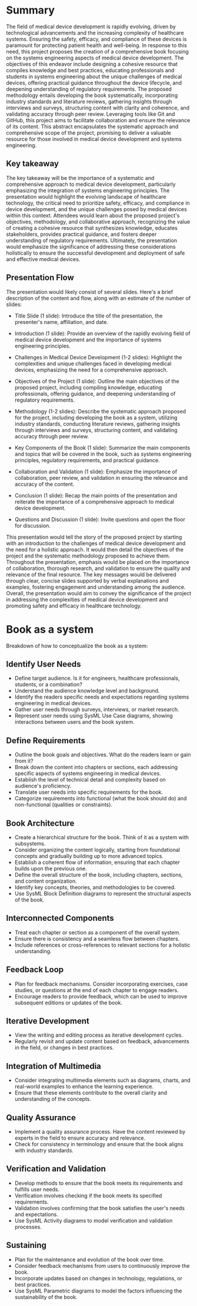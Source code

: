 # Summary

The field of medical device development is rapidly evolving, driven by technological advancements and the increasing complexity of healthcare systems. Ensuring the safety, efficacy, and compliance of these devices is paramount for protecting patient health and well-being. In response to this need, this project proposes the creation of a comprehensive book focusing on the systems engineering aspects of medical device development. The objectives of this endeavor include designing a cohesive resource that compiles knowledge and best practices, educating professionals and students in systems engineering about the unique challenges of medical devices, offering practical guidance throughout the device lifecycle, and deepening understanding of regulatory requirements. The proposed methodology entails developing the book systematically, incorporating industry standards and literature reviews, gathering insights through interviews and surveys, structuring content with clarity and coherence, and validating accuracy through peer review. Leveraging tools like Git and GitHub, this project aims to facilitate collaboration and ensure the relevance of its content. This abstract encapsulates the systematic approach and comprehensive scope of the project, promising to deliver a valuable resource for those involved in medical device development and systems engineering.

## Key takeaway

The key takeaway will be the importance of a systematic and comprehensive approach to medical device development, particularly emphasizing the integration of systems engineering principles. The presentation would highlight the evolving landscape of healthcare technology, the critical need to prioritize safety, efficacy, and compliance in device development, and the unique challenges posed by medical devices within this context. Attendees would learn about the proposed project's objectives, methodology, and collaborative approach, recognizing the value of creating a cohesive resource that synthesizes knowledge, educates stakeholders, provides practical guidance, and fosters deeper understanding of regulatory requirements. Ultimately, the presentation would emphasize the significance of addressing these considerations holistically to ensure the successful development and deployment of safe and effective medical devices.


## Presentation Flow

The presentation would likely consist of several slides. Here's a brief description of the content and flow, along with an estimate of the number of slides:

- Title Slide (1 slide): Introduce the title of the presentation, the presenter's name, affiliation, and date.

- Introduction (1 slide): Provide an overview of the rapidly evolving field of medical device development and the importance of systems engineering principles.

- Challenges in Medical Device Development (1-2 slides): Highlight the complexities and unique challenges faced in developing medical devices, emphasizing the need for a comprehensive approach.

- Objectives of the Project (1 slide): Outline the main objectives of the proposed project, including compiling knowledge, educating professionals, offering guidance, and deepening understanding of regulatory requirements.

- Methodology (1-2 slides): Describe the systematic approach proposed for the project, including developing the book as a system, utilizing industry standards, conducting literature reviews, gathering insights through interviews and surveys, structuring content, and validating accuracy through peer review.

- Key Components of the Book (1 slide): Summarize the main components and topics that will be covered in the book, such as systems engineering principles, regulatory requirements, and practical guidance.

- Collaboration and Validation (1 slide): Emphasize the importance of collaboration, peer review, and validation in ensuring the relevance and accuracy of the content.

- Conclusion (1 slide): Recap the main points of the presentation and reiterate the importance of a comprehensive approach to medical device development.

- Questions and Discussion (1 slide): Invite questions and open the floor for discussion.

This presentation would tell the story of the proposed project by starting with an introduction to the challenges of medical device development and the need for a holistic approach. It would then detail the objectives of the project and the systematic methodology proposed to achieve them. Throughout the presentation, emphasis would be placed on the importance of collaboration, thorough research, and validation to ensure the quality and relevance of the final resource. The key messages would be delivered through clear, concise slides supported by verbal explanations and examples, fostering engagement and understanding among the audience. Overall, the presentation would aim to convey the significance of the project in addressing the complexities of medical device development and promoting safety and efficacy in healthcare technology.


# Book as a system

Breakdown of how to conceptualize the book as a system:

## Identify User Needs

- Define target audience. Is it for engineers, healthcare professionals, students, or a combination?
- Understand the audience knowledge level and background.
- Identify the readers specific needs and expectations regarding systems engineering in medical devices.
- Gather user needs through surveys, interviews, or market research.
- Represent user needs using SysML Use Case diagrams, showing interactions between users and the book system.

## Define Requirements

- Outline the book goals and objectives. What do the readers learn or gain from it?
- Break down the content into chapters or sections, each addressing specific aspects of systems engineering in medical devices.
- Establish the level of technical detail and complexity based on audience's proficiency.
- Translate user needs into specific requirements for the book.
- Categorize requirements into functional (what the book should do) and non-functional (qualities or constraints).

## Book Architecture

- Create a hierarchical structure for the book. Think of it as a system with subsystems.
- Consider organizing the content logically, starting from foundational concepts and gradually building up to more advanced topics.
- Establish a coherent flow of information, ensuring that each chapter builds upon the previous one.
- Define the overall structure of the book, including chapters, sections, and content organization.
- Identify key concepts, theories, and methodologies to be covered.
- Use SysML Block Definition diagrams to represent the structural aspects of the book.

## Interconnected Components

- Treat each chapter or section as a component of the overall system.
- Ensure there is consistency and a seamless flow between chapters.
- Include references or cross-references to relevant sections for a holistic understanding.

## Feedback Loop

- Plan for feedback mechanisms. Consider incorporating exercises, case studies, or questions at the end of each chapter to engage readers.
- Encourage readers to provide feedback, which can be used to improve subsequent editions or updates of the book.

## Iterative Development

- View the writing and editing process as iterative development cycles.
- Regularly revisit and update content based on feedback, advancements in the field, or changes in best practices.

## Integration of Multimedia

- Consider integrating multimedia elements such as diagrams, charts, and real-world examples to enhance the learning experience.
- Ensure that these elements contribute to the overall clarity and understanding of the concepts.

## Quality Assurance

- Implement a quality assurance process. Have the content reviewed by experts in the field to ensure accuracy and relevance.
- Check for consistency in terminology and ensure that the book aligns with industry standards.

## Verification and Validation

- Develop methods to ensure that the book meets its requirements and fulfills user needs.
- Verification involves checking if the book meets its specified requirements.
- Validation involves confirming that the book satisfies the user's needs and expectations.
- Use SysML Activity diagrams to model verification and validation processes.

## Sustaining

- Plan for the maintenance and evolution of the book over time.
- Consider feedback mechanisms from users to continuously improve the book.
- Incorporate updates based on changes in technology, regulations, or best practices.
- Use SysML Parametric diagrams to model the factors influencing the sustainability of the book.
